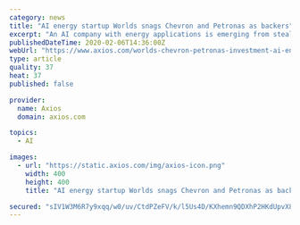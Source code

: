 ```yaml
---
category: news
title: "AI energy startup Worlds snags Chevron and Petronas as backers"
excerpt: "An AI company with energy applications is emerging from stealth mode with $10 million from backers including VC arms of Chevron and the Malaysian oil giant Petronas. Driving the news: Worlds, a spatial AI company being spun out of the firm Hypergiant Sensory Sciences, announced the Series A funding led by Align Capital. The company's technology ..."
publishedDateTime: 2020-02-06T14:36:00Z
webUrl: "https://www.axios.com/worlds-chevron-petronas-investment-ai-energy-89238171-2e77-4120-b764-d37b8ba5cf27.html"
type: article
quality: 37
heat: 37
published: false

provider:
  name: Axios
  domain: axios.com

topics:
  - AI

images:
  - url: "https://static.axios.com/img/axios-icon.png"
    width: 400
    height: 400
    title: "AI energy startup Worlds snags Chevron and Petronas as backers"

secured: "sIV1W3M6R7y9xqq/w0/uv/CtdPZeFV/k/l5Us4D/KXhemn9QDXhP2HKdUpvX8cjG1VpjGD0IcXc0MaWLKRuUugam9/LXhcmVcP0RT8kAbPAc1ueu1tGvUiJL9It0FfJH8t8mU3+p75igHpBz+2lW0DKJaDjuNgHG96ol5C/fOLDxOI0UB0wtbiCfNwpMFbCb+FNHQX8Tya/VVOIvYmPEsKRGSXwJUA4HjwBnUeVXmJXx9m0kz1L+QH7/q9HzjLxMBXK2+dhoy6MGXNW+JQEu8qrikQsUFcXO/sOEFALss0+YKq3d2xwFOrBjxoWtU3dR;sKS/xeinvZ3NsWaVuwjk0w=="
---
```


